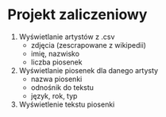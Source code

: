 # Projekt zaliczeniowy

1. Wyświetlanie artystów z .csv
   - zdjęcia (zescrapowane z wikipedii)
   - imię, nazwisko
   - liczba piosenek
2. Wyświetlanie piosenek dla danego artysty
   - nazwa piosenki
   - odnośnik do tekstu
   - język, rok, typ
3. Wyświetlenie tekstu piosenki
